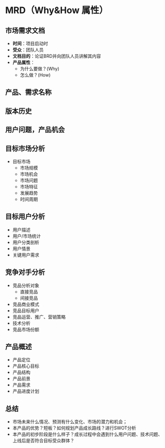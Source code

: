 # MRD（Why&How 属性）

## 市场需求文档
- **时间**：项目启动时
- **受众**：团队人员
- **文档目的**：论证BRD并向团队人员讲解其内容
- **产品属性**：
  - 为什么要做？(Why)
  - 怎么做？(How)

## 产品、需求名称

## 版本历史

## 用户问题，产品机会

## 目标市场分析
- 目标市场
  - 市场规模
  - 市场机会
  - 市场问题
  - 市场特征
  - 发展趋势
  - 时间周期

## 目标用户分析
- 用户描述
- 用户/市场统计
- 用户分类剖析
- 用户情景
- 关键用户需求

## 竞争对手分析
- 竞品分析对象
  - 直接竞品
  - 间接竞品
- 竞品商业模式
- 竞品目标用户
- 竞品运营、推广、营销策略
- 技术分析
- 竞品市场份额

## 产品概述
- 产品定位
- 产品核心目标
- 产品结构
- 产品前景
- 产品需求
- 产品进度计划

## 总结
- 市场未来什么情况、预测有什么变化、市场的潜力和机会；
- 本产品的优势？短板？如何规划产品成长路线？进行SWOT分析
- 本产品的初步阶段是什么样子？成长过程中会遇到什么用户问题、技术问题、上线后是否符合目标受众群体？